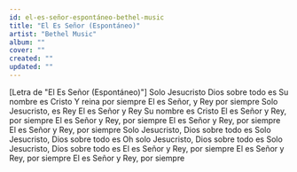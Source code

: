 ```yaml
---
id: el-es-señor-espontáneo-bethel-music
title: "El Es Señor (Espontáneo)"
artist: "Bethel Music"
album: ""
cover: ""
created: ""
updated: ""
---
```


[Letra de "El Es Señor (Espontáneo)"]
Solo Jesucristo
Dios sobre todo es
Su nombre es Cristo
Y reina por siempre
El es Señor, y Rey por siempre
Solo Jesucristo, es Rey
El es Señor y Rey
Su nombre es Cristo
El es Señor y Rey, por siempre
El es Señor y Rey, por siempre
El es Señor y Rey, por siempre
El es Señor y Rey, por siempre
Solo Jesucristo, Dios sobre todo es
Solo Jesucristo, Dios sobre todo es
Oh solo Jesucristo, Dios sobre todo es
Solo Jesucristo, Dios sobre todo es
El es Señor y Rey, por siempre
El es Señor y Rey, por siempre
El es Señor y Rey, por siempre